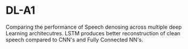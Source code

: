 # DL-A1
Comparing the performance of Speech denosing across multiple deep Learning architecutres. LSTM produces better reconstruction of clean speech compared to CNN's and Fully Connected NN's.
